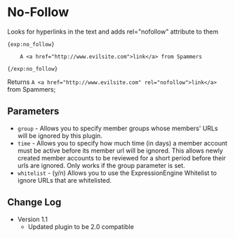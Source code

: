 # No-Follow

Looks for hyperlinks in the text and adds rel="nofollow" attribute to them

    {exp:no_follow}

        A <a href="http://www.evilsite.com">link</a> from Spammers

    {/exp:no_follow}

Returns `A <a href="http://www.evilsite.com" rel="nofollow">link</a>` from Spammers;

## Parameters

- `group` - Allows you to specify member groups whose members' URLs will be ignored by this plugin.
- `time` - Allows you to specify how much time (in days) a member account must be active before its member url will be ignored.
This allows newly created member accounts to be reviewed for a short period before their urls are ignored. Only works if the group
parameter is set.
- `whitelist` - (y/n) Allows you to use the ExpressionEngine Whitelist to ignore URLs that are whitelisted.

## Change Log

- Version 1.1
	- Updated plugin to be 2.0 compatible
